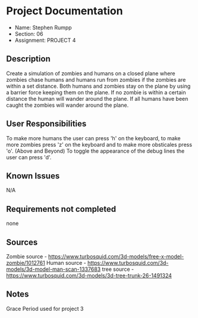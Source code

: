 # Project Documentation

-   Name: Stephen Rumpp
-   Section: 06
-   Assignment: PROJECT 4

## Description

  Create a simulation of zombies and humans on a closed plane where zombies chase humans and humans run from zombies if the zombies are within a set distance.
  Both humans and zombies stay on the plane by using a barrier force keeping them on the plane.
  If no zombie is within a certain distance the human will wander around the plane. 
  If all humans have been caught the zombies will wander around the plane.

## User Responsibilities

To make more humans the user can press 'h' on the keyboard, to make more zombies press 'z' on the keyboard and to make more obsticales press 'o'. (Above and Beyond)
To toggle the appearance of the debug lines the user can press 'd'.

## Known Issues

N/A

## Requirements not completed

none

## Sources

Zombie source - https://www.turbosquid.com/3d-models/free-x-model-zombie/1012761
Human source - https://www.turbosquid.com/3d-models/3d-model-man-scan-1337683
tree source - https://www.turbosquid.com/3d-models/3d-tree-trunk-26-1491324

## Notes

Grace Period used for project 3
